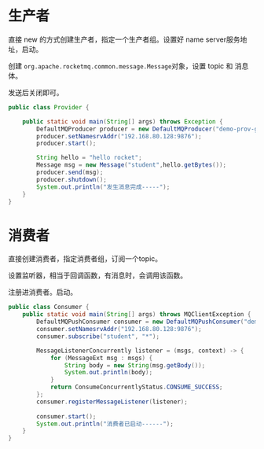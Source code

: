 # 生产者

直接 new 的方式创建生产者，指定一个生产者组。设置好 name server服务地址，启动。

创建 `org.apache.rocketmq.common.message.Message`对象，设置 topic 和 消息体。

发送后关闭即可。

```java
public class Provider {

    public static void main(String[] args) throws Exception {
        DefaultMQProducer producer = new DefaultMQProducer("demo-prov-group");
        producer.setNamesrvAddr("192.168.80.128:9876");
        producer.start();

        String hello = "hello rocket";
        Message msg = new Message("student",hello.getBytes());
        producer.send(msg);
        producer.shutdown();
        System.out.println("发生消息完成-----");
    }
}
```

# 消费者

直接创建消费者，指定消费者组，订阅一个topic。

设置监听器，相当于回调函数，有消息时，会调用该函数。

注册进消费者。启动。

```java
public class Consumer {
    public static void main(String[] args) throws MQClientException {
        DefaultMQPushConsumer consumer = new DefaultMQPushConsumer("demo-consumer-group");
        consumer.setNamesrvAddr("192.168.80.128:9876");
        consumer.subscribe("student", "*");

        MessageListenerConcurrently listener = (msgs, context) -> {
            for (MessageExt msg : msgs) {
                String body = new String(msg.getBody());
                System.out.println(body);
            }
            return ConsumeConcurrentlyStatus.CONSUME_SUCCESS;
        };
        consumer.registerMessageListener(listener);
        
        consumer.start();
        System.out.println("消费者已启动------");
    }
}
```

